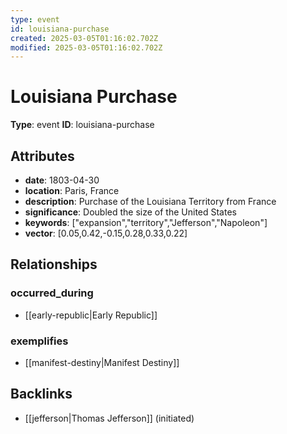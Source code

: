 ```yaml
---
type: event
id: louisiana-purchase
created: 2025-03-05T01:16:02.702Z
modified: 2025-03-05T01:16:02.702Z
---
```


# Louisiana Purchase

**Type**: event
**ID**: louisiana-purchase

## Attributes

- **date**: 1803-04-30
- **location**: Paris, France
- **description**: Purchase of the Louisiana Territory from France
- **significance**: Doubled the size of the United States
- **keywords**: ["expansion","territory","Jefferson","Napoleon"]
- **vector**: [0.05,0.42,-0.15,0.28,0.33,0.22]

## Relationships

### occurred_during

- [[early-republic|Early Republic]]

### exemplifies

- [[manifest-destiny|Manifest Destiny]]

## Backlinks

- [[jefferson|Thomas Jefferson]] (initiated)

